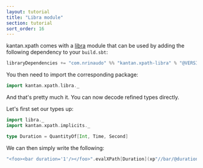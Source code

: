 ```yaml
---
layout: tutorial
title: "Libra module"
section: tutorial
sort_order: 16
---
```

kantan.xpath comes with a [libra](https://github.com/to-ithaca/libra) module that can be used
by adding the following dependency to your `build.sbt`:

```scala
libraryDependencies += "com.nrinaudo" %% "kantan.xpath-libra" % "@VERSION@"
```

You then need to import the corresponding package:

```scala mdoc:silent
import kantan.xpath.libra._
```

And that's pretty much it. You can now decode refined types directly.

Let's first set our types up:

```scala mdoc:silent
import libra._
import kantan.xpath.implicits._

type Duration = QuantityOf[Int, Time, Second]
```

We can then simply write the following:

```scala mdoc
"<foo><bar duration='1'/></foo>".evalXPath[Duration](xp"//bar/@duration")
```
